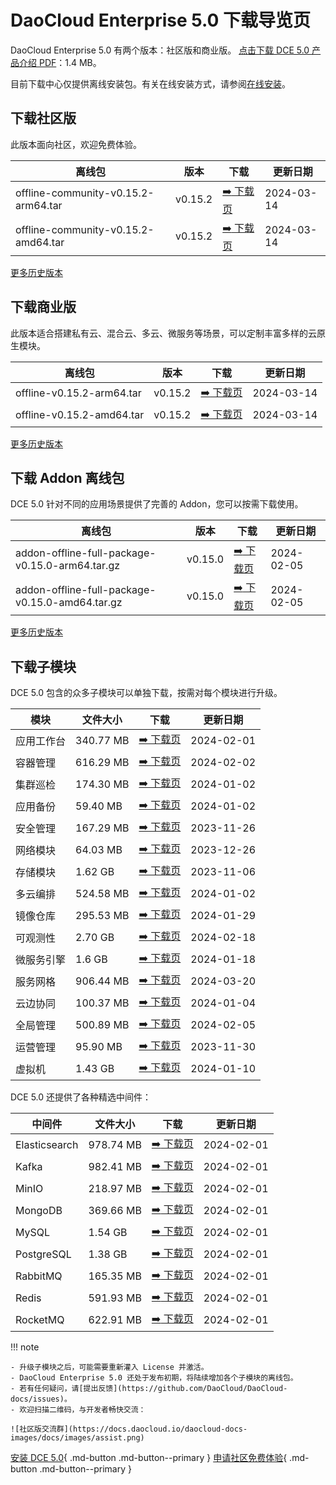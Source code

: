 # DaoCloud Enterprise 5.0 下载导览页

DaoCloud Enterprise 5.0 有两个版本：社区版和商业版。
[点击下载 DCE 5.0 产品介绍 PDF](https://harbor-test2.cn-sh2.ufileos.com/docs/download/DCE5.0-intro.pdf)：1.4 MB。

目前下载中心仅提供离线安装包。有关在线安装方式，请参阅[在线安装](../install/index.md)。

## 下载社区版

此版本面向社区，欢迎免费体验。

| 离线包           | 版本    | 下载  | 更新日期   |
| --------------- | ------- | ---- | -------- |
| offline-community-v0.15.2-arm64.tar | v0.15.2 | [:arrow_right: 下载页](./free/dce5-installer-v0.15.2.md) | 2024-03-14 |
| offline-community-v0.15.2-amd64.tar | v0.15.2 | [:arrow_right: 下载页](./free/dce5-installer-v0.15.2.md) | 2024-03-14 |

[更多历史版本](./free/dce5-installer-history.md)

## 下载商业版

此版本适合搭建私有云、混合云、多云、微服务等场景，可以定制丰富多样的云原生模块。

| 离线包 | 版本    | 下载      | 更新日期   |
| ----- | ------- | -------- | --------- |
| offline-v0.15.2-arm64.tar | v0.15.2 | [:arrow_right: 下载页](./business/dce5-installer-v0.15.2.md) | 2024-03-14 |
| offline-v0.15.2-amd64.tar | v0.15.2 | [:arrow_right: 下载页](./business/dce5-installer-v0.15.2.md) | 2024-03-14 |

[更多历史版本](./business/dce5-installer-history.md)

## 下载 Addon 离线包

DCE 5.0 针对不同的应用场景提供了完善的 Addon，您可以按需下载使用。

| 离线包    | 版本    | 下载 | 更新日期   |
| -------- | ------- | --- | --------- |
| addon-offline-full-package-v0.15.0-arm64.tar.gz | v0.15.0 | [:arrow_right: 下载页](./addon/v0.15.0.md) | 2024-02-05 |
| addon-offline-full-package-v0.15.0-amd64.tar.gz | v0.15.0 | [:arrow_right: 下载页](./addon/v0.15.0.md) | 2024-02-05 |

[更多历史版本](./addon/history.md)

## 下载子模块

DCE 5.0 包含的众多子模块可以单独下载，按需对每个模块进行升级。

| 模块     | 文件大小  | 下载     | 更新日期   |
| -------- | ------- | ---------------------------------------------- | ---------- |
| 应用工作台 | 340.77 MB | [:arrow_right: 下载页](./modules/amamba.md)   | 2024-02-01 |
| 容器管理 | 616.29 MB  | [:arrow_right: 下载页](./modules/kpanda.md)   | 2024-02-02 |
| 集群巡检 | 174.30 MB | [:arrow_right: 下载页](./modules/kcollie.md)   | 2024-01-02 |
| 应用备份 | 59.40 MB  | [:arrow_right: 下载页](./modules/kcoral.md)    | 2024-01-02 |
| 安全管理 | 167.29 MB | [:arrow_right: 下载页](./modules/dowl.md)      | 2023-11-26 |
| 网络模块 | 64.03 MB  | [:arrow_right: 下载页](./modules/spidernet.md) | 2023-12-26 |
| 存储模块 | 1.62 GB   | [:arrow_right: 下载页](./modules/hwameistor.md)| 2023-11-06 |
| 多云编排 | 524.58 MB | [:arrow_right: 下载页](./modules/kairship.md)  | 2024-01-02 |
| 镜像仓库 | 295.53 MB | [:arrow_right: 下载页](./modules/kangaroo.md)  | 2024-01-29 |
| 可观测性 | 2.70 GB   | [:arrow_right: 下载页](./modules/insight.md)   | 2024-02-18 |
| 微服务引擎| 1.6 GB  | [:arrow_right: 下载页](./modules/skoala.md)    | 2024-01-18 |
| 服务网格 | 906.44 MB | [:arrow_right: 下载页](./modules/mspider.md)   | 2024-03-20 |
| 云边协同 | 100.37 MB | [:arrow_right: 下载页](./modules/kant.md)      | 2024-01-04 |
| 全局管理 | 500.89 MB | [:arrow_right: 下载页](./modules/ghippo.md)    | 2024-02-05 |
| 运营管理 | 95.90 MB  | [:arrow_right: 下载页](./modules/gmagpie.md)   | 2023-11-30 |
| 虚拟机   | 1.43 GB  | [:arrow_right: 下载页](./modules/virtnest.md)   | 2024-01-10 |

DCE 5.0 还提供了各种精选中间件：

| 中间件         | 文件大小  | 下载     | 更新日期    |
|---------------| -------- |------------------------------------------------------------|------------|
| Elasticsearch | 978.74 MB | [:arrow_right: 下载页](./modules/middleware/elasticsearch.md) |2024-02-01|
| Kafka | 982.41 MB | [:arrow_right: 下载页](./modules/middleware/kafka.md) |2024-02-01|
| MinIO | 218.97 MB | [:arrow_right: 下载页](./modules/middleware/minio.md) |2024-02-01|
| MongoDB | 369.66 MB | [:arrow_right: 下载页](./modules/middleware/mongodb.md) |2024-02-01|
| MySQL | 1.54 GB | [:arrow_right: 下载页](./modules/middleware/mysql.md) |2024-02-01|
| PostgreSQL | 1.38 GB | [:arrow_right: 下载页](./modules/middleware/postgresql.md) |2024-02-01|
| RabbitMQ | 165.35 MB | [:arrow_right: 下载页](./modules/middleware/rabbitmq.md) |2024-02-01|
| Redis | 591.93 MB | [:arrow_right: 下载页](./modules/middleware/redis.md) |2024-02-01|
| RocketMQ | 622.91 MB | [:arrow_right: 下载页](./modules/middleware/rocketmq.md) |2024-02-01|

!!! note

    - 升级子模块之后，可能需要重新灌入 License 并激活。
    - DaoCloud Enterprise 5.0 还处于发布初期，将陆续增加各个子模块的离线包。
    - 若有任何疑问，请[提出反馈](https://github.com/DaoCloud/DaoCloud-docs/issues)。
    - 欢迎扫描二维码，与开发者畅快交流：

    ![社区版交流群](https://docs.daocloud.io/daocloud-docs-images/docs/images/assist.png)

[安装 DCE 5.0](../install/index.md){ .md-button .md-button--primary }
[申请社区免费体验](../dce/license0.md){ .md-button .md-button--primary }
